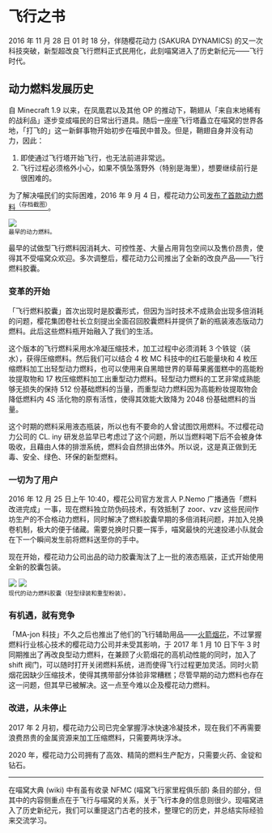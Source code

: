 # 飞行之书

2016 年 11 月 28 日 01 时 18 分，伴随樱花动力 (SAKURA DYNAMICS) 的又一次科技突破，新型超改良飞行燃料正式民用化，此刻喵窝进入了历史新纪元——飞行时代。

## 动力燃料发展历史

自 Minecraft 1.9 以来，在凤凰君以及其他 OP 的推动下，鞘翅从「来自末地稀有的战利品」逐步变成喵民的日常出行道具。随后一座座飞行塔矗立在喵窝的世界各地，「打飞的」这一新鲜事物开始初步在喵民中普及。但是，鞘翅自身并没有动力，因此：

1. 即使通过飞行塔开始飞行，也无法前进非常远。
2. 飞行过程必须格外小心，如果不慎坠落野外（特别是海里），想要继续前行是很困难的。

为了解决喵民们的实际困难，2016 年 9 月 4 日，樱花动力公司[发布了首款动力燃料<sup>（存档截图）</sup>](/assets/images/legacy/nyaabbs/586-nyaautils.webp ':ignore')。

![](../../assets/images/history/elytra/fuel-single.png)  
<small>最早的动力燃料。</small>

最早的试做型飞行燃料因消耗大、可控性差、大量占用背包空间以及售价昂贵，使得其不受喵窝众欢迎。多次调整后，樱花动力公司推出了全新的改良产品——飞行燃料胶囊。

### 变革的开始

「飞行燃料胶囊」首次出现时是胶囊形式，但因为当时技术不成熟会出现多倍消耗的问题，樱花集团卷社长立刻提出全面召回胶囊燃料并提供了新的瓶装液态版动力燃料。此后这些燃料瓶开始融入了我们的生活。

<!-- TODO: 添加瓶装动力燃料胶囊图片 -->

这个版本的飞行燃料采用水冷凝压缩技术，加工过程中必须消耗 3 个铁锭（装水），获得压缩燃料。然后我们可以结合 4 枚 MC 科技中的红石能量块和 4 枚压缩燃料加工出轻型动力燃料，也可以使用来自黑暗世界的草莓果酱蛋糕中的高能粉妆提取物和 17 枚压缩燃料加工出重型动力燃料。轻型动力燃料的工艺非常成熟能够无损失的保持 512 份基础燃料的当量，而重型动力燃料因为高能粉妆提取物会降低燃料内 4S 活化物的原有活性，使得其效能大致降为 2048 份基础燃料的当量。

这个时期的燃料采用液态瓶装，所以也有不要命的人曾试图饮用燃料。不过樱花动力公司的 CL. iny 研发总监早已考虑过了这个问题，所以当燃料喝下后不会被身体吸收，且藉由人体的排泄系统，燃料会自然排出体外。所以说，这是真正做到无毒、安全、绿色、环保的新型燃料。

### 一切为了用户

2016 年 12 月 25 日上午 10:40，樱花公司官方发言人 P.Nemo 广播通告「燃料改进完成」一事，现在燃料独立防伪码技术，有效抵制了 zoor、vzv 这些民间作坊生产的不合格动力燃料，同时解决了燃料胶囊早期的多倍消耗问题，并加入兑换卷机制，极大的便于储藏。需要兑换时只要一挥手，喵窝最快的光速投递小队就会在下一个瞬间发生前将燃料送至你的手中。

现在开始，樱花动力公司出品的动力胶囊淘汰了上一批的液态瓶装，正式开始使用全新的胶囊包装。

![](../../assets/images/history/elytra/fuel-capsule-light.png) ![](../../assets/images/history/elytra/fuel-capsule.png)  
<small>现代的动力燃料胶囊（轻型绿装和重型粉装）。</small>

### 有机遇，就有竞争

「MA-jon 科技」不久之后也推出了他们的飞行辅助用品——[火箭烟花](https://zh.minecraft.wiki/%E7%83%9F%E8%8A%B1%E7%81%AB%E7%AE%AD)，不过掌握燃料行业核心技术的樱花动力公司并未受其影响，于 2017 年 1 月 10 日下午 3 时同期推出了再改良型动力燃料，在兼顾了火箭烟花的高机动性能的同时，加入了 shift 阀门，可以随时打开关闭燃料系统，进而使得飞行过程更加灵活。同时火箭烟花因缺少压缩技术，使得其携带部分体验非常糟糕；尽管早期的动力燃料也存在这一问题，但其早已被解决。这一点至今难以企及樱花动力燃料。

### 改进，从未停止

2017 年 2 月初，樱花动力公司已完全掌握浮冰快速冷凝技术，现在我们不再需要浪费昂贵的金属资源来加工压缩燃料，只需要两块浮冰。

2020 年，樱花动力公司拥有了高效、精简的燃料生产配方，只需要火药、金锭和钻石。

***

在喵窝大典 (wiki) 中有虽有收录 NFMC (喵窝飞行家里程俱乐部) 条目的部分，但其中的内容侧重点在于飞行与喵窝的关系，关于飞行本身的信息则很少。现喵窝进入了历史新纪元，我们可以重提这门古老的技术，整理它的历史，并总结实际经验来交流学习。
